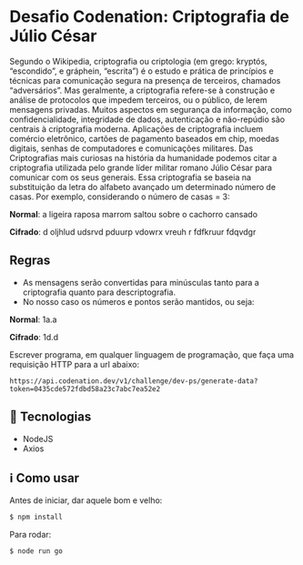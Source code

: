 # Desafio Codenation: Criptografia de Júlio César

Segundo o Wikipedia, criptografia ou criptologia (em grego: kryptós, “escondido”, e gráphein, “escrita”) é o estudo e prática de princípios e técnicas para comunicação segura na presença de terceiros, chamados “adversários”. Mas geralmente, a criptografia refere-se à construção e análise de protocolos que impedem terceiros, ou o público, de lerem mensagens privadas. Muitos aspectos em segurança da informação, como confidencialidade, integridade de dados, autenticação e não-repúdio são centrais à criptografia moderna. Aplicações de criptografia incluem comércio eletrônico, cartões de pagamento baseados em chip, moedas digitais, senhas de computadores e comunicações militares. Das Criptografias mais curiosas na história da humanidade podemos citar a criptografia utilizada pelo grande líder militar romano Júlio César para comunicar com os seus generais. Essa criptografia se baseia na substituição da letra do alfabeto avançado um determinado número de casas. Por exemplo, considerando o número de casas = 3:

__Normal__: a ligeira raposa marrom saltou sobre o cachorro cansado

__Cifrado__: d oljhlud udsrvd pduurp vdowrx vreuh r fdfkruur fdqvdgr

## Regras

* As mensagens serão convertidas para minúsculas tanto para a criptografia quanto para descriptografia.
* No nosso caso os números e pontos serão mantidos, ou seja:

__Normal__: 1a.a

__Cifrado__: 1d.d

Escrever programa, em qualquer linguagem de programação, que faça uma requisição HTTP para a url abaixo:

```
https://api.codenation.dev/v1/challenge/dev-ps/generate-data?token=0435cde572fdbd58a23c7abc7ea52e2
```

## :wrench: Tecnologias 

* NodeJS
* Axios


## :information_source: Como usar

Antes de iniciar, dar aquele bom e velho: 

```bash
$ npm install
```

Para rodar:

```bash
$ node run go
```

